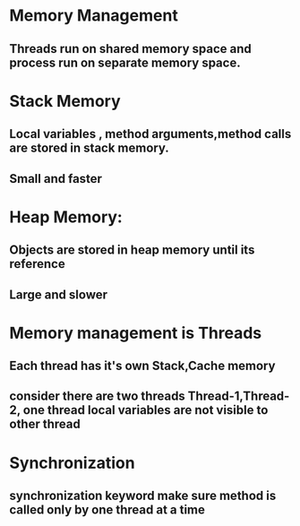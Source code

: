 # Memory Management

## Threads run on shared memory space and process run on separate memory space.

# Stack Memory
## Local variables , method arguments,method calls are stored in stack memory.
## Small and faster

# Heap Memory:
## Objects are stored in heap memory until its reference 
## Large and slower

# Memory management is Threads
## Each thread has it's own Stack,Cache memory
## consider there are two threads Thread-1,Thread-2, one thread local variables are not visible to other thread
# Synchronization 
## synchronization keyword make sure method is called only by one thread at a time

